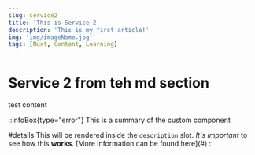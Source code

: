 ```yaml
---
slug: service2
title: 'This is Service 2'
description: 'This is my first article!'
img: 'img/imageName.jpg'
tags: [Nuxt, Content, Learning]
---
```


# Service 2 from teh md section

test content

::infoBox{type="error"}
This is a summary of the custom component

#details
This will be rendered inside the `description` slot. _It's important_ to see how this **works**.
\[More information can be found here\](#)
::
